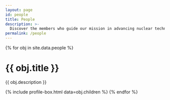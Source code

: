 ```yaml
---
layout: page
id: people
title: People
description: >-
  Discover the members who guide our mission in advancing nuclear technology, their roles, affiliations, and ways to connect with them.
permalink: /people
---
```


{% for obj in site.data.people %}

# {{ obj.title }}

<div class="box_container container grid team">
  <div class="box_content">
      <div class="box_bg"></div>
      <p>
          {{ obj.description }}
      </p>
  </div>
</div>
{% include profile-box.html data=obj.children %}
{% endfor %}

